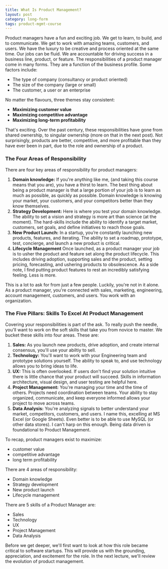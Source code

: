 ```yaml
---
title: What Is Product Management?
layout: post
category: long-form
tags: product-mgmt-course
---
```


Product managers have a fun and exciting job. We get to learn, to build, and to communicate. We get to work with amazing teams, customers, and users. We have the luxury to be creative and process oriented at the same time. Our jobs can be fluid. We are accountable for driving success in a business line, product, or feature. The responsibilities of a product manager come in many forms. They are a function of the business profile. Some factors include:

* The type of company (consultancy or product oriented)
* The size of the company (large or small)
* The customer, a user or an enterprise

No matter the flavours, three themes stay consistent:

* **Maximizing customer value**
* **Maximizing competitive advantage**
* **Maximizing long-term profitability**

That's exciting. Over the past century, these responsibilities have gone from shared ownership, to singular ownership (more on that in the next post). Not surprisingly, products are better, competitive, and more profitable than they have ever been in part, due to the role and ownership of a product.

### The Four Areas of Responsibility

There are four key areas of responsibility for product managers:

1. **Domain knowledge:** If you're anything like me, (and taking this course means that you are), you have a thirst to learn. The best thing about being a product manager is that a large portion of your job is to learn as much as possible, as quickly as possible. Domain knowledge is knowing your market, your customers, and your competitors better than they know themselves.
2. **Strategy Development:** Here is where you test your domain knowledge. The ability to set a vision and strategy is more art than science (at the moment). The hard-skills include the ability to identify a target market, customers, set goals, and define initiatives to reach those goals.
3. **New Product Launch:** In a startup, you’re constantly launching new products, features, and iterating. The ability to set a roadmap, prototype, test, concierge, and launch a new product is critical.
4. **Lifecycle Management** Once launched, as a product manager your job is to usher the product and feature set along the product lifecycle. This includes driving adoption, supporting sales and the product, setting pricing, forecasting, and ushering products to obsolescence. As a side note, I find putting product features to rest an incredibly satisfying feeling. Less is more.

This is a lot to ask for from just a few people. Luckily, you're not in it alone. As a product manager, you're connected with  sales, marketing, engineering, account management, customers, and users. You work with an organization.

### The Five Pillars: Skills To Excel At Product Management

Covering your responsibilities is part of the ask. To really push the needle, you'll want to work on the soft skills that take you from novice to master. We bucket these skills into four areas. These are:

1. **Sales:** As you launch new products, drive adoption, and create internal consensus, you'll use your abiltiy to sell.
2. **Technology:** You'll want to work with your Engineering team and prototype solutions yourself. The ability to speak to, and use technology allows you to bring ideas to life.
3. **UX:** This is often overlooked. If users don't find your solution intuitive there is little chance that your product will succeed. Skills in information architecture, visual design, and user testing are helpful here.
4. **Project Management:** You're managing your time and the time of others. Projects need coordination between teams. Your ability to stay organized, communicate, and keep everyone informed allows your project to move across teams.
5. **Data Analysis:** You're analyzing signals to better understand your market, competitors, customers, and users. I name this, excelling at MS Excel (or Google Sheets). Even better is to be able to use MySQL (or other data stores). I can't harp on this enough. Being data driven is foundational to Product Management.


To recap, product managers exist to maximize:
- customer value
- competitive advantage
- long term profitability

There are 4 areas of responsibility:
* Domain knowledge
* Strategy development
* New product launch
* Lifecycle management

There are 5 skills of a Product Manager are:
* Sales
* Technology
* UX
* Project Management
* Data Analysis

Before we get deeper, we'll first want to look at how this role became critical to software startups. This will provide us with the grounding, appreciation, and excitement for the role. In the next lecture, we'll review the evolution of product management.